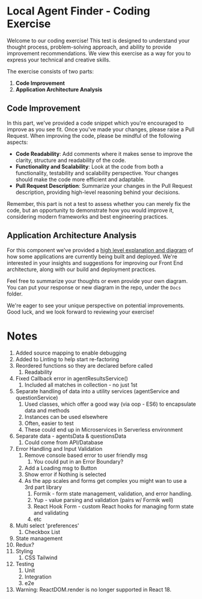 # Local Agent Finder - Coding Exercise

Welcome to our coding exercise! This test is designed to understand your thought process, problem-solving approach, and ability to provide improvement recommendations. We view this exercise as a way for you to express your technical and creative skills.

The exercise consists of two parts:

1. **Code Improvement**
2. **Application Architecture Analysis**

## Code Improvement

In this part, we've provided a code snippet which you're encouraged to improve as you see fit. Once you've made your changes, please raise a Pull Request. When improving the code, please be mindful of the following aspects:

- **Code Readability**: Add comments where it makes sense to improve the clarity, structure and readability of the code.
- **Functionality and Scalability**: Look at the code from both a functionality, testability and scalability perspective. Your changes should make the code more efficient and adaptable.
- **Pull Request Description**: Summarize your changes in the Pull Request description, providing high-level reasoning behind your decisions.

Remember, this part is not a test to assess whether you can merely fix the code, but an opportunity to demonstrate how you would improve it, considering modern frameworks and best engineering practices.

## Application Architecture Analysis

For this component we've provided a [high level explanation and diagram](architecture.md) of how some applications are currently being built and deployed. We're interested in your insights and suggestions for improving our Front End architecture, along with our build and deployment practices.

Feel free to summarize your thoughts or even provide your own diagram. You can put your response or new diagram in the repo, under the `Docs` folder.

We're eager to see your unique perspective on potential improvements. Good luck, and we look forward to reviewing your exercise!

# Notes

1. Added source mapping to enable debugging
2. Added to Linting to help start re-factoring
3. Reordered functions so they are declared before called
   1. Readability
4. Fixed Callback error in agentResultsService()
   1. Included all matches in collection - no just 1st
5. Separate handling of data into a utility services (agentService and questionService)
   1. Used classes, which offer a good way (via oop - ES6) to encapsulate data and methods
   2. Instances can be used elsewhere
   3. Often, easier to test
   4. These could end up in Microservices in Serverless environment
6. Separate data - agentsData & questionsData
   1. Could come from API/Database
7. Error Handling and Input Validation
   1. Remove console based error to user friendly msg
      1. You could put in an Error Boundary?
   2. Add a Loading msg to Button
   3. Show error if Nothing is selected
   4. As the app scales and forms get complex you might wan to use a 3rd part library
      1. Formik - form state management, validation, and error handling.
      2. Yup - value parsing and validation (pairs w/ Formik well)
      3. React Hook Form - custom React hooks for managing form state and validating
      4. etc
8. Multi select 'preferences'
   1. Checkbox List
9. State management
10. Redux?
11. Styling
    1. CSS Tailwind
12. Testing
    1. Unit
    2. Integration
    3. e2e
13. Warning: ReactDOM.render is no longer supported in React 18.
